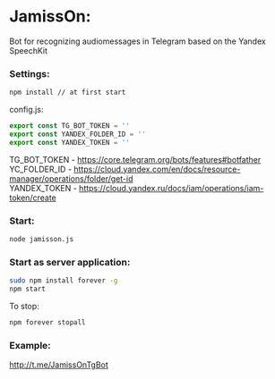 # JamissOn:
Bot for recognizing audiomessages in Telegram based on the Yandex SpeechKit


### Settings:
```bash
npm install // at first start
```
config.js:
```javascript
export const TG_BOT_TOKEN = ''
export const YANDEX_FOLDER_ID = ''
export const YANDEX_TOKEN = ''
```
TG_BOT_TOKEN - https://core.telegram.org/bots/features#botfather  
YC_FOLDER_ID - https://cloud.yandex.com/en/docs/resource-manager/operations/folder/get-id  
YANDEX_TOKEN - https://cloud.yandex.ru/docs/iam/operations/iam-token/create  


### Start:
```bash
node jamisson.js
```


### Start as server application:
```bash
sudo npm install forever -g
npm start
```
To stop:
```bash
npm forever stopall
```

### Example:
http://t.me/JamissOnTgBot